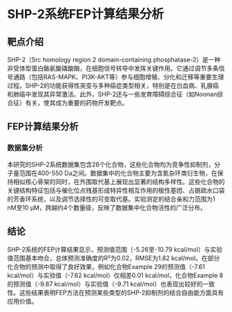 # SHP-2系统FEP计算结果分析

## 靶点介绍

SHP-2（Src homology region 2 domain-containing phosphatase-2）是一种非受体型蛋白酪氨酸磷酸酶，在细胞信号转导中发挥关键作用。它通过调节多条信号通路（包括RAS-MAPK、PI3K-AKT等）参与细胞增殖、分化和迁移等重要生理过程。SHP-2的功能获得性突变与多种癌症类型相关，特别是在白血病、乳腺癌和肺癌中发现其异常激活。此外，SHP-2还与一些发育障碍综合征（如Noonan综合征）有关，使其成为重要的药物开发靶点。

## FEP计算结果分析

### 数据集分析

本研究的SHP-2系统数据集包含26个化合物，这些化合物均为竞争性抑制剂，分子量范围在400-550 Da之间。数据集中的化合物主要为含氮杂环类衍生物，在保持相似核心骨架的同时，在外围取代基上展现出显著的结构多样性。这些化合物的关键结构特征包括与催化位点残基形成特异性相互作用的极性基团、占据疏水口袋的芳香环系统，以及调节选择性的可变取代基。实验测定的结合亲和力范围为1 nM至10 μM，跨越约4个数量级，反映了数据集中化合物活性的广泛分布。

## 结论

SHP-2系统的FEP计算结果显示，预测值范围（-5.26至-10.79 kcal/mol）与实验值范围基本吻合，总体预测准确度的R²为0.02，RMSE为1.82 kcal/mol。在部分化合物的预测中取得了良好效果，例如化合物Example 29的预测值（-7.61 kcal/mol）与实验值（-7.62 kcal/mol）仅相差0.01 kcal/mol，化合物Example 8的预测值（-9.87 kcal/mol）与实验值（-9.71 kcal/mol）也表现出较好的一致性。这些结果表明FEP方法在预测某些类型的SHP-2抑制剂的结合自由能方面具有应用价值。 